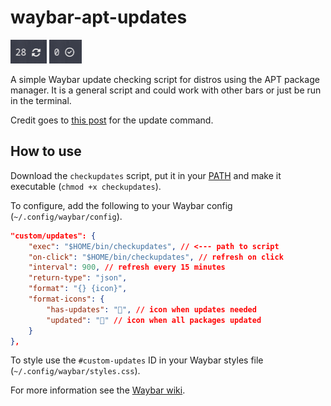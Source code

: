 # waybar-apt-updates

![Screenshot with updates](screenshot-has-updates.png)
![Screenshot updates](screenshot-updated.png)

A simple Waybar update checking script for distros using the APT package manager. It is a general script and could work with other bars or just be run in the terminal.

Credit goes to [this post](https://askubuntu.com/a/1210345) for the update command.

## How to use

Download the `checkupdates` script, put it in your [PATH](https://unix.stackexchange.com/a/26059) and make it executable (`chmod +x checkupdates`).

To configure, add the following to your Waybar config (`~/.config/waybar/config`).


```json
"custom/updates": {
    "exec": "$HOME/bin/checkupdates", // <--- path to script
    "on-click": "$HOME/bin/checkupdates", // refresh on click
    "interval": 900, // refresh every 15 minutes
    "return-type": "json",
    "format": "{} {icon}",
    "format-icons": {
        "has-updates": "", // icon when updates needed
        "updated": "" // icon when all packages updated
    }
},
```

To style use the `#custom-updates` ID in your Waybar styles file (`~/.config/waybar/styles.css`).

For more information see the [Waybar wiki](https://github.com/Alexays/Waybar/wiki).



